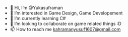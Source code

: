 - 👋 Hi, I’m @Yukasuframan
- 👀 I’m interested in Game Design, Game Developement 
- 🌱 I’m currently learning C#
- 💞️ I’m looking to collaborate on game related things :D
- 📫 How to reach me kahramanyusuf1607@gmail.com

<!---
Yukasuframan/Yukasuframan is a ✨ special ✨ repository because its `README.md` (this file) appears on your GitHub profile.
You can click the Preview link to take a look at your changes.
--->

